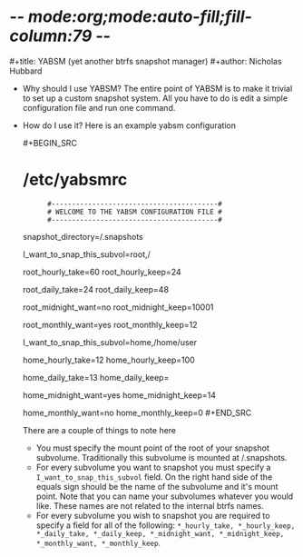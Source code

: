 # -*- mode:org;mode:auto-fill;fill-column:79 -*-
#+title: YABSM (yet another btrfs snapshot manager)
#+author: Nicholas Hubbard

* Why should I use YABSM?
  The entire point of YABSM is to make it trivial to set up a custom snapshot
  system. All you have to do is edit a simple configuration file and run one
  command.

* How do I use it?
  Here is an example yabsm configuration

  #+BEGIN_SRC  
  # /etc/yabsmrc
                                        
            #-----------------------------------------#
            # WELCOME TO THE YABSM CONFIGURATION FILE #
            #-----------------------------------------#

  snapshot_directory=/.snapshots



  I_want_to_snap_this_subvol=root,/

  root_hourly_take=60
  root_hourly_keep=24

  root_daily_take=24
  root_daily_keep=48

  root_midnight_want=no
  root_midnight_keep=10001

  root_monthly_want=yes
  root_monthly_keep=12



  I_want_to_snap_this_subvol=home,/home/user
  
  home_hourly_take=12
  home_hourly_keep=100

  home_daily_take=13
  home_daily_keep=

  home_midnight_want=yes
  home_midnight_keep=14

  home_monthly_want=no
  home_monthly_keep=0
  #+END_SRC  

  There are a couple of things to note here
  + You must specify the mount point of the root of your snapshot
    subvolume. Traditionally this subvolume is mounted at /.snapshots.
  + For every subvolume you want to snapshot you must specify a
    `I_want_to_snap_this_subvol` field. On the right hand side of the equals
    sign should be the name of the subvolume and it's mount point. Note that
    you can name your subvolumes whatever you would like. These names are not
    related to the internal btrfs names.
  + For every subvolume you wish to snapshot you are required to specify a
    field for all of the following: `*_hourly_take, *_hourly_keep, *_daily_take,
    *_daily_keep, *_midnight_want, *_midnight_keep, *_monthly_want,
    *_monthly_keep`.
